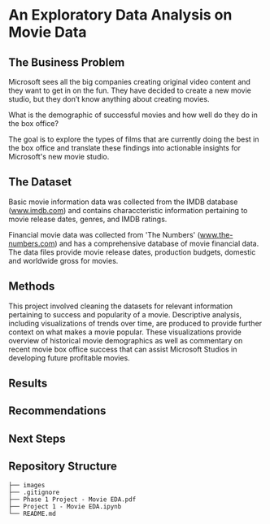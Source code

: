 # An Exploratory Data Analysis on Movie Data

## The Business Problem

Microsoft sees all the big companies creating original video content and they want to get in on the fun. They have decided to create a new movie studio, but they don’t know anything about creating movies. 

What is the demographic of successful movies and how well do they do in the box office? 

The goal is to explore the types of films that are currently doing the best in the box office and translate these findings into actionable insights for Microsoft's new movie studio. 

## The Dataset

Basic movie information data was collected from the IMDB database (www.imdb.com) and contains characcteristic information pertaining to movie release dates, genres, and IMDB ratings. 

Financial movie data was collected from 'The Numbers' (www.the-numbers.com) and has a comprehensive database of movie financial data. The data files provide movie release dates, production budgets, domestic and worldwide gross for movies. 

## Methods

This project involved cleaning the datasets for relevant information pertaining to success and popularity of a movie. Descriptive analysis, including visualizations of trends over time, are produced to provide further context on what makes a movie popular. These visualizations provide overview of historical movie demographics as well as commentary on recent movie box office success that can assist Microsoft Studios in developing future profitable movies. 

## Results

## Recommendations

## Next Steps

## Repository Structure

```
├── images
├── .gitignore
├── Phase 1 Project - Movie EDA.pdf
├── Project 1 - Movie EDA.ipynb
└── README.md
```
